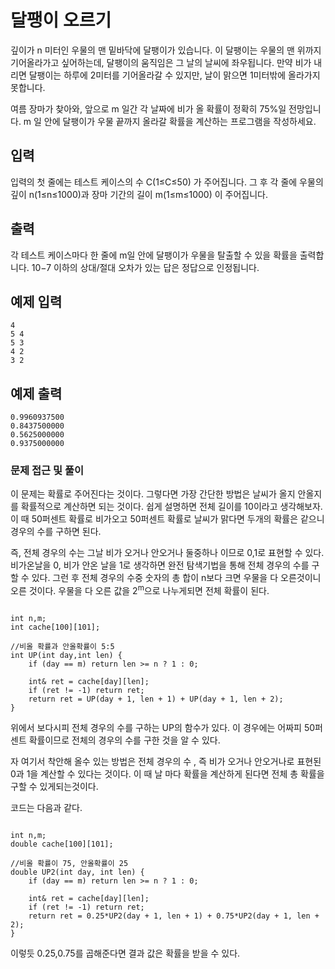 # 달팽이 오르기

깊이가 n 미터인 우물의 맨 밑바닥에 달팽이가 있습니다. 이 달팽이는 우물의 맨 위까지 기어올라가고 싶어하는데, 달팽이의 움직임은 그 날의 날씨에 좌우됩니다. 만약 비가 내리면 달팽이는 하루에 2미터를 기어올라갈 수 있지만, 날이 맑으면 1미터밖에 올라가지 못합니다.

여름 장마가 찾아와, 앞으로 m 일간 각 날짜에 비가 올 확률이 정확히 75%일 전망입니다. m 일 안에 달팽이가 우물 끝까지 올라갈 확률을 계산하는 프로그램을 작성하세요.

## 입력

입력의 첫 줄에는 테스트 케이스의 수 C(1≤C≤50) 가 주어집니다. 그 후 각 줄에 우물의 깊이 n(1≤n≤1000)과 장마 기간의 길이 m(1≤m≤1000) 이 주어집니다.

## 출력

각 테스트 케이스마다 한 줄에 m일 안에 달팽이가 우물을 탈출할 수 있을 확률을 출력합니다. 10−7 이하의 상대/절대 오차가 있는 답은 정답으로 인정됩니다.

## 예제 입력

	4
	5 4
	5 3
	4 2
	3 2

## 예제 출력

	0.9960937500
	0.8437500000
	0.5625000000
	0.9375000000

### 문제 접근 및 풀이

이 문제는 확률로 주어진다는 것이다. 그렇다면 가장 간단한 방법은 날씨가 올지 안올지를 확률적으로 계산하면 되는 것이다.
쉽게 설명하면 전체 길이를 10이라고 생각해보자. 이 때 50퍼센트 확률로 비가오고 50퍼센트 확률로 날씨가 맑다면 두개의 확률은 같으니 경우의 수를 구하면 된다.

즉, 전체 경우의 수는 그날 비가 오거나 안오거나 둘중하나 이므로 0,1로 표현할 수 있다. 비가온날을 0, 비가 안온 날을 1로 생각하면 완전 탐색기법을 통해 전체 경우의 수를 구할 수 있다.
그런 후 전체 경우의 수중 숫자의 총 합이 n보다 크면 우물을 다 오른것이니 오른 것이다. 우물을 다 오른 값을 2<sup>m</sup>으로 나누게되면 전체 확률이 된다.


```

int n,m;
int cache[100][101];

//비올 확률과 안올확률이 5:5
int UP(int day,int len) {
	if (day == m) return len >= n ? 1 : 0;

	int& ret = cache[day][len];
	if (ret != -1) return ret;
	return ret = UP(day + 1, len + 1) + UP(day + 1, len + 2);
}
```

위에서 보다시피 전체 경우의 수를 구하는 UP의 함수가 있다. 이 경우에는 어짜피 50퍼센트 확률이므로 전체의 경우의 수를 구한 것을 알 수 있다.

자 여기서 착안해 올수 있는 방법은 전체 경우의 수 , 즉 비가 오거나 안오거나로 표현된 0과 1을 계산할 수 있다는 것이다. 이 때 날 마다 확률을 계산하게 된다면 전체 총 확률을 구할 수 있게되는것이다.

코드는 다음과 같다.

```

int n,m;
double cache[100][101];

//비올 확률이 75, 안올확률이 25
double UP2(int day, int len) {
	if (day == m) return len >= n ? 1 : 0;

	int& ret = cache[day][len];
	if (ret != -1) return ret;
	return ret = 0.25*UP2(day + 1, len + 1) + 0.75*UP2(day + 1, len + 2);
}
```

이렇듯 0.25,0.75를 곱해준다면 결과 값은 확률을 받을 수 있다.
